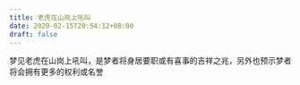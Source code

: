 ```yaml
---
title: 老虎在山岗上吼叫
date: 2020-02-15T20:54:12+08:00
draft: false
---
```


梦见老虎在山岗上吼叫，是梦者将身居要职或有喜事的吉祥之兆，另外也预示梦者将会拥有更多的权利或名誉